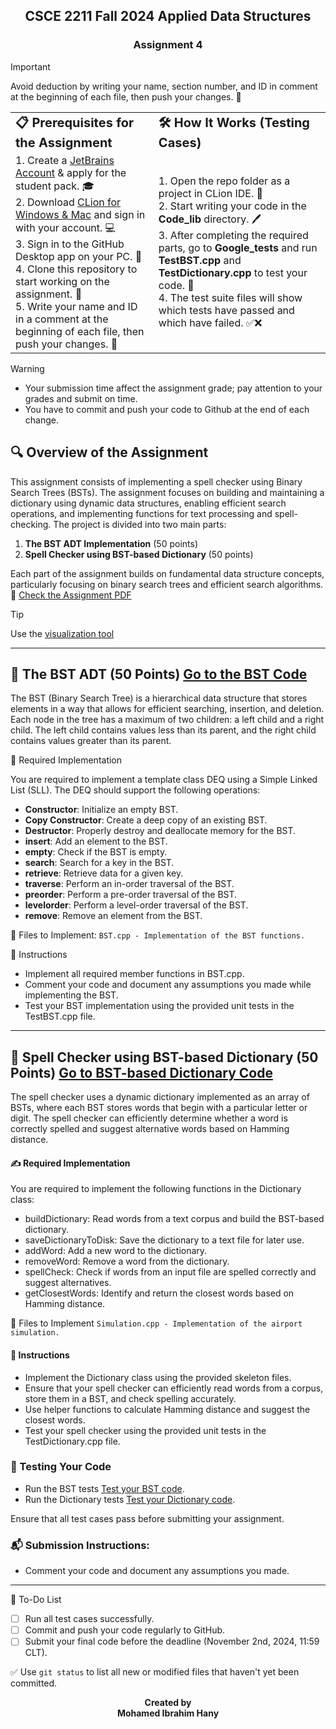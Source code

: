<h2 align="center">CSCE 2211 Fall 2024 Applied Data Structures</h2>
<h3 align="center">Assignment 4</h3>

> [!IMPORTANT]  
> Avoid deduction by writing your name, section number, and ID in comment at the beginning of each file, then push your changes. 📝

<table border="0">
 <tr>
    <td><b style="font-size:20px">📋 Prerequisites for the Assignment</b></td>
    <td><b style="font-size:20px">🛠️ How It Works (Testing Cases)</b></td>
 </tr>
 <tr>
    <td>
    1. Create a <a href="https://account.jetbrains.com/login" target="_blank">JetBrains Account</a> & apply for the student pack. 🎓<br>    
    2. Download <a href="https://www.jetbrains.com/clion/download/#section=mac" target="_blank">CLion for Windows & Mac</a> and sign in with your account. 💻<br>    
    3. Sign in to the GitHub Desktop app on your PC. 🔗<br>  
    4. Clone this repository to start working on the assignment. 📂<br>
    5. Write your name and ID in a comment at the beginning of each file, then push your changes. 📝<br>
    </td>
    <td>
    1. Open the repo folder as a project in CLion IDE. 🚀<br> 
    2. Start writing your code in the <strong>Code_lib</strong> directory. 🖊️<br>
    3. After completing the required parts, go to <strong>Google_tests</strong> and run <strong>TestBST.cpp</strong> and <strong>TestDictionary.cpp</strong> to test your code. 🧪<br>
    4. The test suite files will show which tests have passed and which have failed. ✅❌<br>
    </td>
 </tr>
</table>

> [!WARNING]  
> - Your submission time affect the assignment grade; pay attention to your grades and submit on time.
> - You have to commit and push your code to Github at the end of each change.


## 🔍 Overview of the Assignment
This assignment consists of implementing a spell checker using Binary Search Trees (BSTs). The assignment focuses on building and maintaining a dictionary using dynamic data structures, enabling efficient search operations, and implementing functions for text processing and spell-checking. The project is divided into two main parts: 
1.	**The BST ADT Implementation** (50 points)
2.  **Spell Checker using BST-based Dictionary** (50 points)

Each part of the assignment builds on fundamental data structure concepts, particularly focusing on binary search trees and efficient search algorithms. 
📕 [Check the Assignment PDF](CSCE_2211_Assignment4.pdf)

> [!TIP]
> Use the [visualization tool]([https://visualgo.net/en/list](https://www.cs.usfca.edu/~galles/visualization/BST.html))

***

## 🧱 The BST ADT (50 Points) [Go to the BST Code](Code_lib/BST.cpp)

The BST (Binary Search Tree) is a hierarchical data structure that stores elements in a way that allows for efficient searching, insertion, and deletion. Each node in the tree has a maximum of two children: a left child and a right child. The left child contains values less than its parent, and the right child contains values greater than its parent.

🔨 Required Implementation

You are required to implement a template class DEQ using a Simple Linked List (SLL). The DEQ should support the following operations:

- **Constructor**: Initialize an empty BST.
- **Copy Constructor**: Create a deep copy of an existing BST.
- **Destructor**: Properly destroy and deallocate memory for the BST.
- **insert**: Add an element to the BST.
- **empty**: Check if the BST is empty.
- **search**: Search for a key in the BST.
- **retrieve**: Retrieve data for a given key.
- **traverse**: Perform an in-order traversal of the BST.
- **preorder**: Perform a pre-order traversal of the BST.
- **levelorder**: Perform a level-order traversal of the BST.
- **remove**: Remove an element from the BST.

📁 Files to Implement: `BST.cpp - Implementation of the BST functions.`

🚀 Instructions

- Implement all required member functions in BST.cpp.
- Comment your code and document any assumptions you made while implementing the BST.
- Test your BST implementation using the provided unit tests in the TestBST.cpp file.

***

## 📖 Spell Checker using BST-based Dictionary (50 Points) [Go to BST-based Dictionary Code](Code_lib/Dictionary.cpp)

The spell checker uses a dynamic dictionary implemented as an array of BSTs, where each BST stores words that begin with a particular letter or digit. The spell checker can efficiently determine whether a word is correctly spelled and suggest alternative words based on Hamming distance.

#### ✍️ Required Implementation

You are required to implement the following functions in the Dictionary class:

- buildDictionary: Read words from a text corpus and build the BST-based dictionary.
- saveDictionaryToDisk: Save the dictionary to a text file for later use.
- addWord: Add a new word to the dictionary.
- removeWord: Remove a word from the dictionary.
- spellCheck: Check if words from an input file are spelled correctly and suggest alternatives.
- getClosestWords: Identify and return the closest words based on Hamming distance.


📁 Files to Implement `Simulation.cpp - Implementation of the airport simulation.`

#### 🚀 Instructions

- Implement the Dictionary class using the provided skeleton files.
- Ensure that your spell checker can efficiently read words from a corpus, store them in a BST, and check spelling accurately.
- Use helper functions to calculate Hamming distance and suggest the closest words.
- Test your spell checker using the provided unit tests in the TestDictionary.cpp file.

### 🔧 Testing Your Code
- Run the BST tests [Test your BST code](Google_tests/TestBST.cpp).
- Run the Dictionary tests [Test your Dictionary code](Google_tests/TestDictionary.cpp).

Ensure that all test cases pass before submitting your assignment.

### 📬 Submission Instructions:
- Comment your code and document any assumptions you made.

***
📝 To-Do List
- [ ] Run all test cases successfully.
- [ ] Commit and push your code regularly to GitHub.
- [ ] Submit your final code before the deadline (November 2nd, 2024, 11:59 CLT).

:white_check_mark: Use `git status` to list all new or modified files that haven't yet been committed.

<p align="center">
  <b>Created by</b><br>
  <b>Mohamed Ibrahim Hany</b>
</p>

